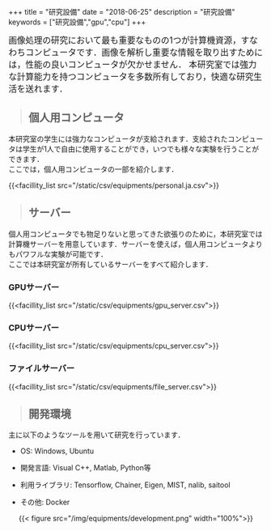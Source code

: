 +++
title = "研究設備"
date = "2018-06-25"
description = "研究設備"
keywords = ["研究設備","gpu","cpu"]
+++

<span style="font-size: 120%">
画像処理の研究において最も重要なものの1つが計算機資源，すなわちコンピュータです．画像を解析し重要な情報を取り出すためには，性能の良いコンピュータが欠かせません．  
本研究室では強力な計算能力を持つコンピュータを多数所有しており，快適な研究生活を送れます．  
</span>


> ## 個人用コンピュータ  

本研究室の学生には強力なコンピュータが支給されます．支給されたコンピュータは学生が1人で自由に使用することができ，いつでも様々な実験を行うことができます．  
ここでは，個人用コンピュータの一部を紹介します．

{{<facillity_list src="/static/csv/equipments/personal.ja.csv">}}  

> ## サーバー

個人用コンピュータでも物足りないと思ってきた欲張りのために，本研究室では計算機サーバーを用意しています．サーバーを使えば，個人用コンピュータよりもパワフルな実験が可能です．  
ここでは本研究室が所有しているサーバーをすべて紹介します．

### GPUサーバー

{{<facillity_list src="/static/csv/equipments/gpu_server.csv">}}  

### CPUサーバー

{{<facillity_list src="/static/csv/equipments/cpu_server.csv">}}  

### ファイルサーバー

{{<facillity_list src="/static/csv/equipments/file_server.csv">}}  


> ## 開発環境

主に以下のようなツールを用いて研究を行っています．

- OS: Windows, Ubuntu

- 開発言語: Visual C++, Matlab, Python等

- 利用ライブラリ: Tensorflow, Chainer, Eigen, MIST, nalib, saitool

- その他: Docker

<div align="center">{{< figure src="/img/equipments/development.png" width="100%">}}</div>
